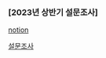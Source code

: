 ### [2023년 상반기 설문조사]

[notion](https://www.notion.so/hiawath/4-2023-5-18d6ec90c6c540d9a167ffac8206219c?pvs=4)

[설문조사](https://forms.gle/QKtJJ4boohrcbMqR8)



